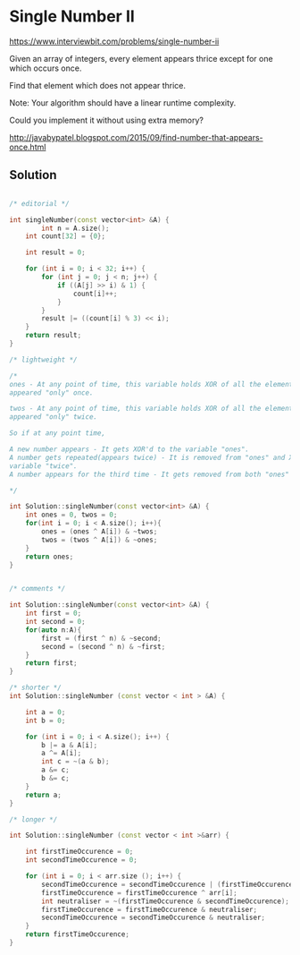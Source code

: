 # Single Number II

https://www.interviewbit.com/problems/single-number-ii



Given an array of integers, every element appears thrice except for one which occurs once.

Find that element which does not appear thrice.

Note: Your algorithm should have a linear runtime complexity.

Could you implement it without using extra memory?


http://javabypatel.blogspot.com/2015/09/find-number-that-appears-once.html

## Solution

```cpp

/* editorial */

int singleNumber(const vector<int> &A) {
        int n = A.size();
    int count[32] = {0};

    int result = 0;

    for (int i = 0; i < 32; i++) {
        for (int j = 0; j < n; j++) {
            if ((A[j] >> i) & 1) {
                count[i]++;
            }
        }
        result |= ((count[i] % 3) << i);
    }
    return result;
}

/* lightweight */

/*
ones - At any point of time, this variable holds XOR of all the elements which have
appeared "only" once.

twos - At any point of time, this variable holds XOR of all the elements which have
appeared "only" twice.

So if at any point time,

A new number appears - It gets XOR'd to the variable "ones".
A number gets repeated(appears twice) - It is removed from "ones" and XOR'd to the
variable "twice".
A number appears for the third time - It gets removed from both "ones" and "twice".

*/

int Solution::singleNumber(const vector<int> &A) {
    int ones = 0, twos = 0;
    for(int i = 0; i < A.size(); i++){
        ones = (ones ^ A[i]) & ~twos;
        twos = (twos ^ A[i]) & ~ones;
    }
    return ones;
}


/* comments */

int Solution::singleNumber(const vector<int> &A) {
    int first = 0;
    int second = 0;
    for(auto n:A){
        first = (first ^ n) & ~second;
        second = (second ^ n) & ~first;
    }
    return first;
}

/* shorter */
int Solution::singleNumber (const vector < int > &A) {

    int a = 0;
    int b = 0;

    for (int i = 0; i < A.size(); i++) {
        b |= a & A[i];
        a ^= A[i];
        int c = ~(a & b);
        a &= c;
        b &= c;
    }
    return a;
}

/* longer */

int Solution::singleNumber (const vector < int >&arr) {

	int firstTimeOccurence = 0;
	int secondTimeOccurence = 0;

	for (int i = 0; i < arr.size (); i++) {
		secondTimeOccurence = secondTimeOccurence | (firstTimeOccurence & arr[i]);
		firstTimeOccurence = firstTimeOccurence ^ arr[i];
		int neutraliser = ~(firstTimeOccurence & secondTimeOccurence);
		firstTimeOccurence = firstTimeOccurence & neutraliser;
		secondTimeOccurence = secondTimeOccurence & neutraliser;
	}
	return firstTimeOccurence;
}

```
